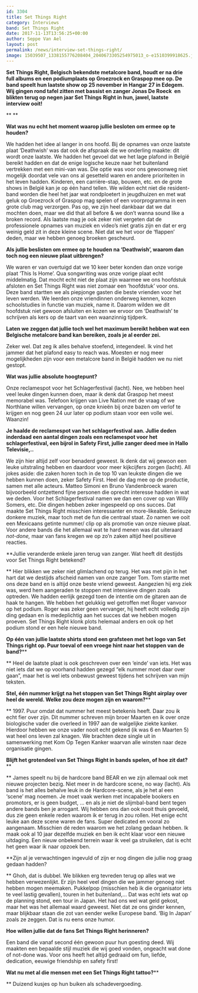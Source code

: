 ```yaml
---
id: 3304
title: Set Things Right
category: Interviews
band: Set Things Right
date: 2017-11-13T13:56:25+00:00
author: Seppe Van Ael
layout: post
permalink: /news/interview-set-things-right/
image: 15039507_1338155776208404_2040673305254975013_o-e1510399918625.jpg
---
```

**Set Things Right, Belgisch bekendste metalcore band, houdt er na drie full albums en een podiumplaats op Groezrock en Graspop mee op. De band speelt hun laatste show op 25 november in Hangar 27 in Edegem.  Wij gingen rond tafel zitten met bassist en zanger Jonas De Roeck  en blikten terug op negen jaar Set Things Right in hun, jawel, laatste interview ooit!**

** **

**Wat was nu echt het moment waarop jullie besloten om ermee op te houden?**
  
We hadden het idee al langer in ons hoofd. Bij de opnames van onze laatste plaat ‘Deathwish’ was dat ook de afspraak die we onderling maakte: dit wordt onze laatste. We hadden het gevoel dat we het lage plafond in België bereikt hadden en dat de enige logische keuze naar het buitenland vertrekken met een mini-van was. Die optie was voor ons gewoonweg niet mogelijk doordat vele van ons al gesetteld waren en andere prioriteiten in het leven hadden. Kinderen, een carrière-stap, bouwen, etc. en de grote shows in België kan je op één hand tellen. We wilden echt niet die resident-band worden die heel het jaar wat rondploetert in jeugdhuizen en met wat geluk op Groezrock of Graspop mag spelen of een voorprogramma in een grote club mag verzorgen. Pas op, we zijn heel dankbaar dat we dat mochten doen, maar we did that all before & we don’t wanna sound like a broken record. Als laatste mag je ook zeker niet vergeten dat de professionele opnames van muziek en video’s niet gratis zijn en dat er erg weinig geld zit in deze kleine scene. Niet dat we het voor de ‘flappen’ deden, maar we hebben genoeg broeken gescheurd.

**Als jullie beslisten om ermee op te houden na ‘Deathwish’, waarom dan toch nog een nieuwe plaat uitbrengen?**
  
We waren er van overtuigd dat we 10 keer beter konden dan onze vorige plaat ‘This Is Home’. Qua songwriting was onze vorige plaat echt middelmatig. Dat mocht echt niet de plaat zijn waarmee we ons hoofdstuk afsloten en Set Things Right was niet zomaar een ‘hoofdstuk’ voor ons. Deze band startten we als piepjonge gasten die beste vrienden voor het leven werden. We leerden onze vriendinnen onderweg kennen, kozen schoolstudies in functie van muziek, name it. Daarom wilden we dit hoofdstuk niet gewoon afsluiten en kozen we ervoor om ‘Deathwish’ te schrijven als kers op de taart van een waanzinnig tijdperk.

**Laten we zeggen dat jullie toch wel het maximum bereikt hebben wat een Belgische metalcore band kan bereiken, zoals je al eerder zei.**
  
Zeker wel. Dat zeg ik alles behalve stoefend, integendeel. Ik vind het jammer dat het plafond easy to reach was. Moesten er nog meer mogelijkheden zijn voor een metalcore band in België hadden we nu niet gestopt.

**Wat was jullie absolute hoogtepunt?**
  
Onze reclamespot voor het Schlagerfestival (lacht). Nee, we hebben heel veel leuke dingen kunnen doen, maar ik denk dat Graspop het meest memorabel was. Telefoon krijgen van Live Nation met de vraag of we Northlane willen vervangen, op onze knieën bij onze bazen om verlof te krijgen en nog geen 24 uur later op podium staan voor een volle wei. Waanzin!

**Je haalde de reclamespot van het schlagerfestival aan. Jullie deden inderdaad een aantal dingen zoals een reclamespot voor het schlagerfestival, een bijrol in Safety First, jullie zanger deed mee in Hallo Televisie,..**
  
We zijn hier altijd zelf voor benaderd geweest. Ik denk dat wij gewoon een leuke uitstraling hebben en daardoor voor meer kijkcijfers zorgen (lacht). All jokes aside: die zaken horen toch in de top 10 van leukste dingen die we hebben kunnen doen, zeker Safety First. Heel de dag mee op de productie, samen met alle acteurs. Matteo Simoni en Bruno Vandenbroeck waren bijvoorbeeld ontzettend fijne personen die oprecht interesse hadden in wat we deden. Voor het Schlagerfestival namen we dan een cover op van Willy Somers, etc. Die dingen hebben zeker ingespeeld op ons succes. Dat maakte Set Things Right misschien interessanter en more-likeable. Serieuze donkere muziek, maar toch met de fun die centraal staat. Zo namen we ooit een Mexicaans getinte nummer/ clip op als promotie van onze nieuwe plaat. Voor andere bands die het allemaal wat te hard menen was dat uiteraard _not-done,_ maar van fans kregen we op zo’n zaken altijd heel positieve reacties.

**Jullie veranderde enkele jaren terug van zanger. Wat heeft dit destijds voor Set Things Right betekend?
  
** Hier blikken we zeker niet glimlachend op terug. Het was met pijn in het hart dat we destijds afscheid namen van onze zanger Tom. Tom startte met ons deze band en is altijd onze beste vriend geweest. Aangezien hij erg ziek was, werd hem aangeraden te stoppen met intensieve dingen zoals optreden. We hadden eerlijk gezegd toen de intentie om de gitaren aan de haak te hangen. We hebben het gelukkig wel getroffen met Roger vanvoor op het podium. Roger was zeker geen vervanger, hij heeft echt volledig zijn ding gedaan en is medeplichtig aan het succes dat we hebben mogen proeven. Set Things Right klonk plots helemaal anders en ook op het podium stond er een hele nieuwe band.

**Op één van jullie laatste shirts stond een grafsteen met het logo van Set Things right op. Puur toeval of een vroege hint naar het stoppen van de band?****
  
** Heel de laatste plaat is ook geschreven over een ‘einde’ van iets. Het was niet iets dat we op voorhand hadden gezegd &#8220;elk nummer moet daar over gaan&#8221;, maar het is wel iets onbewust geweest tijdens het schrijven van mijn teksten.

**Stel, één nummer krijgt na het stoppen van Set Things Right airplay over heel de wereld. Welke zou deze mogen zijn en waarom?****
  
** 1997. Puur omdat dat nummer het meest betekenis heeft. Daar zou ik echt fier over zijn. Dit nummer schreven mijn broer Maarten en ik over onze biologische vader die overleed in 1997 aan de walgelijke ziekte kanker. Hierdoor hebben we onze vader nooit echt gekend (ik was 6 en Maarten 5) wat heel ons leven zal knagen. We brachten deze single uit in samenwerking met Kom Op Tegen Kanker waarvan alle winsten naar deze organisatie gingen.

**Blijft het grotendeel van Set Things Right in bands spelen, of hoe zit dat?****
  
** James speelt nu bij de hardcore band BEAR en we zijn allemaal ook met nieuwe projecten bezig. Niet meer in de hardcore scene, no way (lacht). Als band is het alles behalve leuk in de Hardcore-scene, als je het al een ‘scene’ mag noemen. Je moet vaak werken met incapabele bookers en promotors, er is geen budget, … en als je niet de slijmbal-band bent tegen andere bands ben je arrogant. Wij hebben ons dan ook nooit thuis gevoeld, dus zie geen enkele reden waarom ik er terug in zou rollen. Het enige echt leuke aan deze scene waren de fans. Super dedicated en vooral zo aangenaam. Misschien dé reden waarom we het zolang gedaan hebben. Ik maak ook al 10 jaar dezelfde muziek en ben ik echt klaar voor een nieuwe uitdaging. Een nieuw onbekend terrein waar ik veel ga struikelen, dat is echt het geen waar ik naar opzoek ben.

**Zijn al je verwachtingen ingevuld of zijn er nog dingen die jullie nog graag gedaan hadden?
  
** Ghoh, dat is dubbel. We blikken erg tevreden terug op alles wat we hebben verwezenlijkt. Er zijn heel veel dingen die we jammer genoeg niet hebben mogen meemaken. Pukkelpop (misschien heb ik die organisator iets te veel lastig gevallen), touren in het buitenland,… Dat was echt iets wat op de planning stond, een tour in Japan. Het had ons wel wat geld gekost, maar het was het allemaal waard geweest. Niet dat ze ons ginder kennen, maar blijkbaar staan die zot van eender welke Europese band. ‘Big In Japan’ zoals ze zeggen. Dat is nu eens onze humor.

**Hoe willen jullie dat de fans Set Things Right herinneren?**
  
Een band die vanaf second één gewoon puur hun goesting deed. Wij maakten een bepaalde stijl muziek die wij goed vonden, ongeacht wat done of not-done was. Voor ons heeft het altijd gedraaid om fun, liefde, dedication, eeuwige friendship en safety first!

**Wat nu met al die mensen met een Set Things Right tattoo?****
  
** Duizend kusjes op hun buiken als schadevergoeding.

&nbsp;